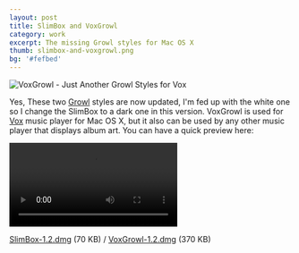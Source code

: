 ```yaml
---
layout: post
title: SlimBox and VoxGrowl
category: work
excerpt: The missing Growl styles for Mac OS X
thumb: slimbox-and-voxgrowl.png
bg: '#fefbed'
---
```


<p><img src="{{ site.file }}/slimbox-voxgrowl.png" alt="VoxGrowl - Just Another Growl Styles for Vox"></p>

<p>Yes, These two <a href="http://growl.info/">Growl</a> styles are now updated, I'm fed up with the white one so I change the SlimBox to a dark one in this version. VoxGrowl is used for <a href="http://www.voxapp.uni.cc/">Vox</a> music player for Mac OS X, but it also can be used by any other music player that displays album art. You can have a quick preview here:</p>

<video controls><source src="{{ site.file }}/slimbox-voxgrowl.mov" type=video/mp4></video>

<p class=download><a href="http://github.com/downloads/sparanoid/slimbox/SlimBox-1.2.dmg">SlimBox-1.2.dmg</a> (70 KB) / <a href="http://github.com/downloads/sparanoid/voxgrowl/VoxGrowl-1.2.dmg">VoxGrowl-1.2.dmg</a> (370 KB)</p>
